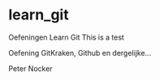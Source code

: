 # learn_git
Oefeningen Learn Git
This is a test

Oefening GitKraken, Github en dergelijke...

Peter Nocker
